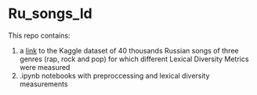 # Ru_songs_ld
This repo contains:
1. a [link](https://www.kaggle.com/datasets/anastasiadrozhzhina/ru-1985-2023-40k-songscsv) to the Kaggle dataset of 40 thousands Russian songs of three genres (rap, rock and pop) for which different Lexical Diversity Metrics were measured
2. .ipynb notebooks with preproccessing and lexical diversity measurements
